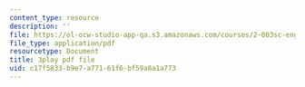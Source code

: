 ```yaml
---
content_type: resource
description: ''
file: https://ol-ocw-studio-app-qa.s3.amazonaws.com/courses/2-003sc-engineering-dynamics-fall-2011/c17f5833b9e7a77161f6bf59a8a1a773_fK9AGvLf3yw.pdf
file_type: application/pdf
resourcetype: Document
title: 3play pdf file
uid: c17f5833-b9e7-a771-61f6-bf59a8a1a773
---
```

